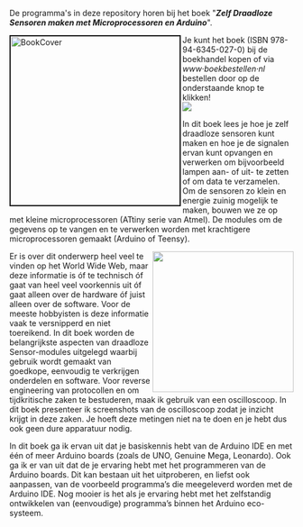 <p>De programma's in deze repository horen bij het boek "<i><b>Zelf Draadloze 
Sensoren maken met Microprocessoren en Arduino</b></i>".
</p>
<p>
<img src="https://cloud.githubusercontent.com/assets/5585427/21386969/c53f4ec8-c775-11e6-9ab0-8da90a5df4f8.png" width="300"  alt="BookCover" border="2" align="left"/>
Je kunt het boek (ISBN 978-94-6345-027-0) bij de boekhandel kopen of via <i>www&middot;boekbestellen&middot;nl</i> bestellen door op de onderstaande knop te klikken!<br>
<a href="https://www.boekenbestellen.nl/boek/zelf-draadloze-sensoren-maken-met-microprocessoren-en-arduino/9789463450270" target="_blank" rel="nofollow"><img src="https://www.boekenbestellen.nl/open-social/website/buynow/btn_buynow_k_blue.png" border="0" style="cursor:pointer"/></a>
</p>

In dit boek lees je hoe je zelf draadloze sensoren kunt maken en hoe je de 
signalen ervan kunt opvangen en verwerken om bijvoorbeeld 
lampen aan- of uit- te zetten of om data te verzamelen. 
Om de sensoren zo klein en energie zuinig mogelijk te maken, bouwen we ze 
op met kleine microprocessoren (ATtiny serie van Atmel). De modules om de 
gegevens op te vangen en te verwerken worden met krachtigere 
microprocessoren gemaakt (Arduino of Teensy).

<img src="https://cloud.githubusercontent.com/assets/5585427/21386705/5d0a5a92-c774-11e6-88f1-af2cf3dbb364.png" width="250" align="right" />

Er is over dit onderwerp heel veel te vinden op het World Wide Web, maar 
deze informatie is óf te technisch óf gaat van heel veel voorkennis uit óf 
gaat alleen over de hardware óf juist alleen over de software. Voor de 
meeste hobbyisten is deze informatie vaak te versnipperd en niet 
toereikend. In dit boek worden de belangrijkste aspecten van draadloze 
Sensor-modules uitgelegd waarbij gebruik wordt gemaakt van goedkope, 
eenvoudig te verkrijgen onderdelen en software.
Voor reverse engineering van protocollen en om tijdkritische zaken te 
bestuderen, maak ik gebruik van een oscilloscoop. In dit boek presenteer 
ik screenshots van de oscilloscoop zodat je inzicht krijgt in deze zaken. 
Je hoeft deze metingen niet na te doen en je hebt dus ook geen dure 
apparatuur nodig.

In dit boek ga ik ervan uit dat je basiskennis hebt van de 
Arduino IDE en met één of meer Arduino boards (zoals de UNO, Genuine Mega, 
Leonardo). Ook ga ik er van uit dat de je ervaring hebt met het 
programmeren van de Arduino boards. Dit kan bestaan uit het uitproberen, 
en liefst ook aanpassen, van de voorbeeld programma’s die meegeleverd 
worden met de Arduino IDE. Nog mooier is het als je ervaring hebt met het 
zelfstandig ontwikkelen van (eenvoudige) programma’s binnen het Arduino 
eco-systeem.
